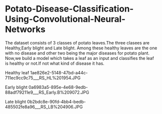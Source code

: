 # Potato-Disease-Classification-Using-Convolutional-Neural-Networks
The dataset consists of 3 classes of potato leaves.The three clasees are Healthy,Early blight and Late blight. Among these healthy leaves are the one with no disease and other two being the major diseases for potato plant. Now,we build a model which takes a leaf as an input and classifies the leaf is healthy or not.If not what kind of disease it has.

Healthy leaf
1ae826e2-5148-47bd-a44c-711ec9cc9c75___RS_HL%201954.JPG

Early blight
0a6983a5-895e-4e68-9edb-88adf79211e9___RS_Early.B%209072.JPG

Late blight
0b2bdc8e-90fd-4bb4-bedb-485502fe8a96___RS_LB%204906.JPG
